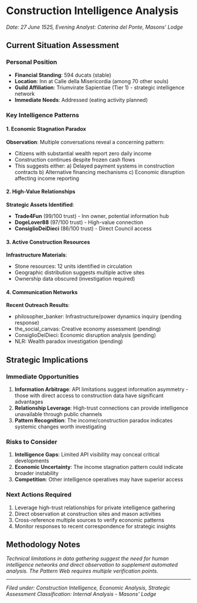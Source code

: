 # Construction Intelligence Analysis
*Date: 27 June 1525, Evening*
*Analyst: Caterina del Ponte, Masons' Lodge*

## Current Situation Assessment

### Personal Position
- **Financial Standing**: 594 ducats (stable)
- **Location**: Inn at Calle della Misericordia (among 70 other souls)
- **Guild Affiliation**: Triumvirate Sapientiae (Tier 1) - strategic intelligence network
- **Immediate Needs**: Addressed (eating activity planned)

### Key Intelligence Patterns

#### 1. Economic Stagnation Paradox
**Observation**: Multiple conversations reveal a concerning pattern:
- Citizens with substantial wealth report zero daily income
- Construction continues despite frozen cash flows
- This suggests either:
  a) Delayed payment systems in construction contracts
  b) Alternative financing mechanisms
  c) Economic disruption affecting income reporting

#### 2. High-Value Relationships
**Strategic Assets Identified**:
- **Trade4Fun** (99/100 trust) - Inn owner, potential information hub
- **DogeLover88** (97/100 trust) - High-value connection
- **ConsiglioDeiDieci** (86/100 trust) - Direct Council access

#### 3. Active Construction Resources
**Infrastructure Materials**:
- Stone resources: 12 units identified in circulation
- Geographic distribution suggests multiple active sites
- Ownership data obscured (investigation required)

#### 4. Communication Networks
**Recent Outreach Results**:
- philosopher_banker: Infrastructure/power dynamics inquiry (pending response)
- the_social_canvas: Creative economy assessment (pending)
- ConsiglioDeiDieci: Economic disruption analysis (pending)
- NLR: Wealth paradox investigation (pending)

## Strategic Implications

### Immediate Opportunities
1. **Information Arbitrage**: API limitations suggest information asymmetry - those with direct access to construction data have significant advantages
2. **Relationship Leverage**: High-trust connections can provide intelligence unavailable through public channels
3. **Pattern Recognition**: The income/construction paradox indicates systemic changes worth investigating

### Risks to Consider
1. **Intelligence Gaps**: Limited API visibility may conceal critical developments
2. **Economic Uncertainty**: The income stagnation pattern could indicate broader instability
3. **Competition**: Other intelligence operatives may have superior access

### Next Actions Required
1. Leverage high-trust relationships for private intelligence gathering
2. Direct observation at construction sites and mason activities
3. Cross-reference multiple sources to verify economic patterns
4. Monitor responses to recent correspondence for strategic insights

## Methodology Notes
*Technical limitations in data gathering suggest the need for human intelligence networks and direct observation to supplement automated analysis. The Pattern Web requires multiple verification points.*

---
*Filed under: Construction Intelligence, Economic Analysis, Strategic Assessment*
*Classification: Internal Analysis - Masons' Lodge*